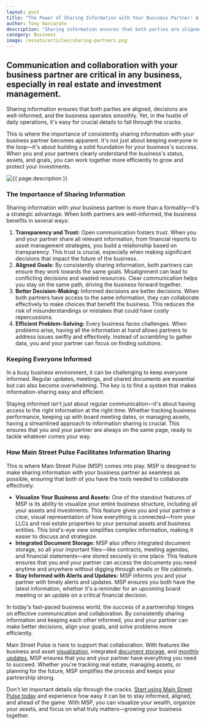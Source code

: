 ```yaml
---
layout: post
title: "The Power of Sharing Information with Your Business Partner: A Path to Success"
author: Tony Naccarato
description: "Sharing information ensures that both parties are aligned, decisions are well-informed, and the business operates smoothly."
category: Business
image: /assets/articles/sharing-partners.png
---
```

<h2>Communication and collaboration with your business partner are critical in any business, especially in real estate and investment management.</h2> 

Sharing information ensures that both parties are aligned, decisions are well-informed, and the business operates smoothly. Yet, in the hustle of daily operations, it's easy for crucial details to fall through the cracks. 

This is where the importance of consistently sharing information with your business partner becomes apparent. It's not just about keeping everyone in the loop—it's about building a solid foundation for your business's success. When you and your partners clearly understand the business's status, assets, and goals, you can work together more efficiently to grow and protect your investments.
<p><img src="{{ page.image }}" alt="{{ page.description }}" class="img-fluid"></p>
<h3>The Importance of Sharing Information</h3>

Sharing information with your business partner is more than a formality—it's a strategic advantage. When both partners are well-informed, the business benefits in several ways:

<ol>
  <li>
  <strong>Transparency and Trust:</strong> Open communication fosters trust. When you and your partner share all relevant information, from financial reports to asset management strategies, you build a relationship based on transparency. This trust is crucial, especially when making significant decisions that impact the future of the business.
  </li>
  <li>
  <strong>Aligned Goals:</strong> By consistently sharing information, both partners can ensure they work towards the same goals. Misalignment can lead to conflicting decisions and wasted resources. Clear communication helps you stay on the same path, driving the business forward together.
  
  </li>
  <li>
  <strong>Better Decision-Making:</strong> Informed decisions are better decisions. When both partners have access to the same information, they can collaborate effectively to make choices that benefit the business. This reduces the risk of misunderstandings or mistakes that could have costly repercussions.
  
  </li>
  <li>
  <strong>Efficient Problem-Solving:</strong> Every business faces challenges. When problems arise, having all the information at hand allows partners to address issues swiftly and effectively. Instead of scrambling to gather data, you and your partner can focus on finding solutions.
  
  </li>
</ol>
<h3>Keeping Everyone Informed</h3>

In a busy business environment, it can be challenging to keep everyone informed. Regular updates, meetings, and shared documents are essential but can also become overwhelming. The key is to find a system that makes information-sharing easy and efficient.

Staying informed isn't just about regular communication—it's about having access to the right information at the right time. Whether tracking business performance, keeping up with board meeting dates, or managing assets, having a streamlined approach to information sharing is crucial. This ensures that you and your partner are always on the same page, ready to tackle whatever comes your way.

<h3>How Main Street Pulse Facilitates Information Sharing</h3>

This is where Main Street Pulse (MSP) comes into play. MSP is designed to make sharing information with your business partner as seamless as possible, ensuring that both of you have the tools needed to collaborate effectively.

<ul>
  <li>
<strong>Visualize Your Business and Assets:</strong> One of the standout features of MSP is its ability to visualize your entire business structure, including all your assets and investments. This feature gives you and your partner a clear, visual representation of how everything is connected—from your LLCs and real estate properties to your personal assets and business entities. This bird's-eye view simplifies complex information, making it easier to discuss and strategize.
</li>
  <li>
<strong>Integrated Document Storage:</strong> MSP also offers integrated document storage, so all your important files—like contracts, meeting agendas, and financial statements—are stored securely in one place. This feature ensures that you and your partner can access the documents you need anytime and anywhere without digging through emails or file cabinets.
</li>
  <li>
<strong>Stay Informed with Alerts and Updates:</strong> MSP informs you and your partner with timely alerts and updates. MSP ensures you both have the latest information, whether it's a reminder for an upcoming board meeting or an update on a critical financial decision.
</li>
</ul>

In today's fast-paced business world, the success of a partnership hinges on effective communication and collaboration. By consistently sharing information and keeping each other informed, you and your partner can make better decisions, align your goals, and solve problems more efficiently.

Main Street Pulse is here to support that collaboration. With features like business and asset <a href="https://mainstreetpulse.com/visualize/">visualization</a>, integrated <a href="https://mainstreetpulse.com/documents/">document storage</a>, and <a href="https://mainstreetpulse.com/tracking/">monthly updates</a>, MSP ensures that you and your partner have everything you need to succeed. Whether you're tracking real estate, managing assets, or planning for the future, MSP simplifies the process and keeps your partnership strong.

Don't let important details slip through the cracks. <a href="https://app.mainstreetpulse.com/register">Start using Main Street Pulse today</a> and experience how easy it can be to stay informed, aligned, and ahead of the game. With MSP, you can visualize your wealth, organize your assets, and focus on what truly matters&mdash;growing your business together.
